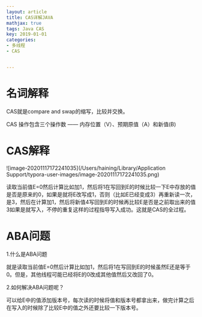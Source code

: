 ```yaml
---
layout: article
title: CAS详解JAVA
mathjax: true
tags: Java CAS
key: 2019-01-01
categories:
- 多线程
- CAS


---
```




# 名词解释

CAS就是compare and swap的缩写，比较并交换。

CAS 操作包含三个操作数 —— 内存位置（V）、预期原值（A）和新值(B)



# CAS解释

![image-20201117172241035](/Users/haining/Library/Application Support/typora-user-images/image-20201117172241035.png)



读取当前值E=0然后计算比如加1，然后将1在写回到E的时候比较一下E中存放的值是否是原来的0，如果是就将E改写成1，否则（比如E已经变成3）再重新读一次，是3，然后在计算加1，然后将新值4写回到E的时候再比较E是否是之前取出来的值3如果是就写入，不停的重复这样的过程指导写入成功。这就是CAS的全过程。

# ABA问题

1.什么是ABA问题

就是读取当前值E=0然后计算比如加1，然后将1在写回到E的时候虽然E还是等于0。但是，其他线程可能已经将E的0改成其他值然后又改回了0。

2.如何解决ABA问题呢？

可以给E中的值添加版本号，每次读的时候将值和版本号都拿出来，做完计算之后在写入的时候除了比较E中的值之外还要比较一下版本号。